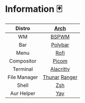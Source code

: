 # Information 🃏

|Distro|[Arch](https://archlinux.org/)|
|:---:|:---:|
|WM|[BSPWM](https://github.com/baskerville/bspwm)|
|Bar|[Polybar](https://github.com/polybar/polybar)|
|Menu|[Rofi](https://github.com/davatorium/rofi)|
|Compositor|[Picom](https://archlinux.org/packages/community/x86_64/picom/)|
|Terminal|[Alacritty](https://github.com/alacritty/alacritty)|
|File Manager|[Thunar](https://archlinux.org/packages/extra/x86_64/thunar/) [Ranger](https://github.com/ranger/ranger)|
|Shell|[Zsh](https://archlinux.org/packages/extra/x86_64/zsh/)|
|Aur Helper|[Yay](https://github.com/Jguer/yay)|
